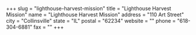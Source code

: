 +++
slug = "lighthouse-harvest-mission"
title = "Lighthouse Harvest Mission"
name = "Lighthouse Harvest Mission"
address = "110 Art Street"
city = "Collinsville"
state = "IL"
postal = "62234"
website = ""
phone = "618-304-6881"
fax = ""
+++
